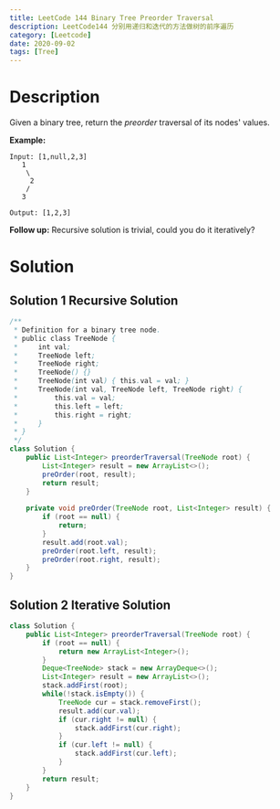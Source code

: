 ```yaml
---
title: LeetCode 144 Binary Tree Preorder Traversal
description: LeetCode144 分别用递归和迭代的方法做树的前序遍历
category: [Leetcode]
date: 2020-09-02
tags: [Tree]
---
```


# Description

 Given a binary tree, return the *preorder* traversal of its nodes' values.

**Example:**

```
Input: [1,null,2,3]
   1
    \
     2
    /
   3

Output: [1,2,3]
```

**Follow up:** Recursive solution is trivial, could you do it iteratively?

# Solution

## Solution 1 Recursive Solution

```java
/**
 * Definition for a binary tree node.
 * public class TreeNode {
 *     int val;
 *     TreeNode left;
 *     TreeNode right;
 *     TreeNode() {}
 *     TreeNode(int val) { this.val = val; }
 *     TreeNode(int val, TreeNode left, TreeNode right) {
 *         this.val = val;
 *         this.left = left;
 *         this.right = right;
 *     }
 * }
 */
class Solution {
    public List<Integer> preorderTraversal(TreeNode root) {
        List<Integer> result = new ArrayList<>();
        preOrder(root, result);
        return result;
    }
    
    private void preOrder(TreeNode root, List<Integer> result) {
        if (root == null) {
            return;
        }
        result.add(root.val);
        preOrder(root.left, result);
        preOrder(root.right, result);
    }
}
```

## Solution 2 Iterative Solution

```java
class Solution {
    public List<Integer> preorderTraversal(TreeNode root) {
        if (root == null) {
            return new ArrayList<Integer>();
        }
        Deque<TreeNode> stack = new ArrayDeque<>();
        List<Integer> result = new ArrayList<>();
        stack.addFirst(root);
        while(!stack.isEmpty()) {
            TreeNode cur = stack.removeFirst(); 
            result.add(cur.val);
            if (cur.right != null) {
                stack.addFirst(cur.right);
            }
            if (cur.left != null) {
                stack.addFirst(cur.left);
            }
        }
        return result;
    }   
} 
```
